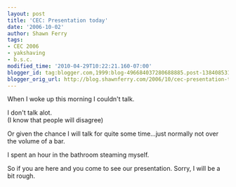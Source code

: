 ```yaml
---
layout: post
title: 'CEC: Presentation today'
date: '2006-10-02'
author: Shawn Ferry
tags:
- CEC 2006
- yakshaving
- b.s.c.
modified_time: '2010-04-29T10:22:21.160-07:00'
blogger_id: tag:blogger.com,1999:blog-496684037280688885.post-1384085319254718235
blogger_orig_url: http://blog.shawnferry.com/2006/10/cec-presentation-today_9042.html
---
```


When I woke up this morning I couldn't talk.  
  
I don't talk alot.  
(I know that people will disagree)  
  
Or given the chance I will talk for quite some time...just normally not over
the volume of a bar.  
  
I spent an hour in the bathroom steaming myself.  
  
So if you are here and you come to see our presentation. Sorry, I will be a
bit rough.  

